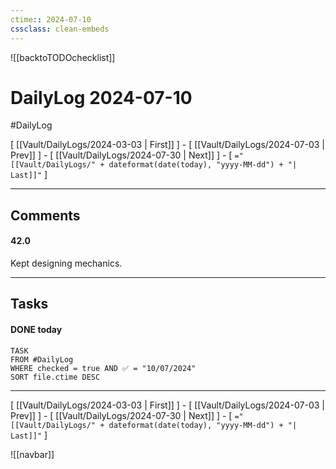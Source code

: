 ```yaml
---
ctime:: 2024-07-10
cssclass: clean-embeds
---
```

![[backtoTODOchecklist]]
# DailyLog 2024-07-10

#DailyLog

\[ [[Vault/DailyLogs/2024-03-03 | First]] \] - \[ [[Vault/DailyLogs/2024-07-03 | Prev]] \] - \[ [[Vault/DailyLogs/2024-07-30 | Next]] \] - \[ `="[[Vault/DailyLogs/" + dateformat(date(today), "yyyy-MM-dd") + "| Last]]"` \]

---

## Comments

#### 42.0

Kept designing mechanics.


---

## Tasks
#### DONE today
```dataview
TASK
FROM #DailyLog
WHERE checked = true AND ✅ = "10/07/2024"
SORT file.ctime DESC
```




---

\[ [[Vault/DailyLogs/2024-03-03 | First]] \] - \[ [[Vault/DailyLogs/2024-07-03 | Prev]] \] - \[ [[Vault/DailyLogs/2024-07-30 | Next]] \] - \[ `="[[Vault/DailyLogs/" + dateformat(date(today), "yyyy-MM-dd") + "| Last]]"` \]

![[navbar]]




